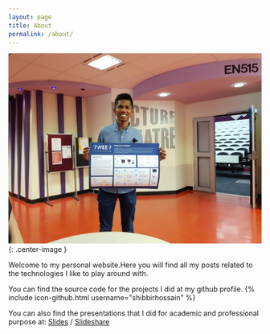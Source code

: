 ```yaml
---
layout: page
title: About
permalink: /about/
---
```

![shibbir](/assets/swin_shibbir.jpg){: .center-image }

Welcome to my personal website.Here you will find all my posts related to the technologies I like to play around with.

You can find the source code for the projects I did at my github profile.
{% include icon-github.html username="shibbirhossain" %}

You can also find the presentations that I did for academic and professional purpose at:
[Slides](http://slides.com/shibbirhossain/) / [Slideshare](http://www.slideshare.net/shibbirhossain/presentations)
